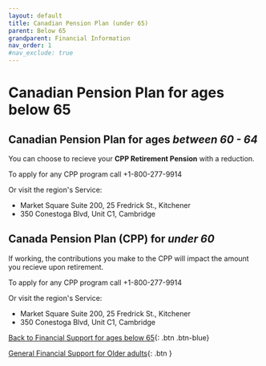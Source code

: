 ```yaml
---
layout: default
title: Canadian Pension Plan (under 65)
parent: Below 65
grandparent: Financial Information
nav_order: 1
#nav_exclude: true
---
```


# Canadian Pension Plan for ages below 65

## Canadian Pension Plan for ages *between 60 - 64*

You can choose to recieve your **CPP Retirement Pension** with a reduction.

To apply for any CPP program call +1-800-277-9914 

Or visit the region's Service:
- Market Square Suite 200, 25 Fredrick St., Kitchener
- 350 Conestoga Blvd, Unit C1, Cambridge

## Canada Pension Plan (CPP) for *under 60*

If working, the contributions you make to the CPP will impact the amount you recieve upon retirement.

To apply for any CPP program call +1-800-277-9914 

Or visit the region's Service:
- Market Square Suite 200, 25 Fredrick St., Kitchener
- 350 Conestoga Blvd, Unit C1, Cambridge

[Back to Financial Support for ages below 65](./Below65.md){: .btn .btn-blue}

[General Financial Support for Older adults](./financialhelp.md){: .btn }
